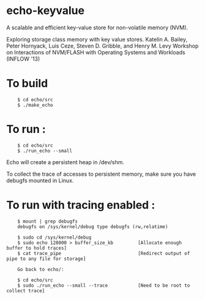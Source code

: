 # echo-keyvalue
A scalable and efficient key-value store for non-volatile memory (NVM). 

Exploring storage class memory with key value stores. 
Katelin A. Bailey, Peter Hornyack, Luis Ceze, Steven D. Gribble, and Henry M. Levy
Workshop on Interactions of NVM/FLASH with Operating Systems and Workloads (INFLOW '13)

# To build
~~~
    $ cd echo/src
    $ ./make_echo
~~~

# To run :

~~~
    $ cd echo/src
    $ ./run_echo --small
~~~

Echo will create a persistent heap in /dev/shm.

To collect the trace of accesses to persistent memory,
make sure you have debugfs mounted in Linux.

# To run with tracing enabled :
~~~
    $ mount | grep debugfs
    debugfs on /sys/kernel/debug type debugfs (rw,relatime)
    
    $ sudo cd /sys/kernel/debug
    $ sudo echo 128000 > buffer_size_kb         [Allocate enough buffer to hold traces]
    $ cat trace_pipe                            [Redirect output of pipe to any file for storage]
    
    Go back to echo/:
    
    $ cd echo/src
    $ sudo ./run_echo --small --trace           [Need to be root to collect trace]
~~~
